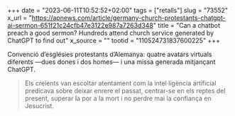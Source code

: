 +++
date = "2023-06-11T10:52:52+02:00"
tags = ["retalls"]
slug = "73552"
x_url = "https://apnews.com/article/germany-church-protestants-chatgpt-ai-sermon-651f21c24cfb47e3122e987a7263d348"
title = "Can a chatbot preach a good sermon? Hundreds attend church service generated by ChatGPT to find out"
x_source = ""
tootid = "110524731837600225"
+++

Convenció d’esglésies protestants d’Alemanya: quatre avatars virtuals diferents —dues dones i dos homes— i una missa generada mitjançant ChatGPT.

> Els creients van escoltar atentament com la intel·ligència artificial predicava sobre deixar enrere el passat, centrar-se en els reptes del present, superar la por a la mort i no perdre mai la confiança en Jesucrist.
